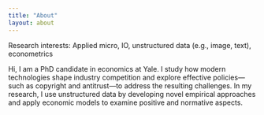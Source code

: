 ```yaml
---
title: "About"
layout: about
---
```


Research interests: Applied micro, IO, unstructured data (e.g., image, text), econometrics

Hi, I am a PhD candidate in economics at Yale. I study how modern technologies shape industry competition and explore effective policies—such as copyright and antitrust—to address the resulting challenges. In my research, I use unstructured data by developing novel empirical approaches and apply economic models to examine positive and normative aspects.

